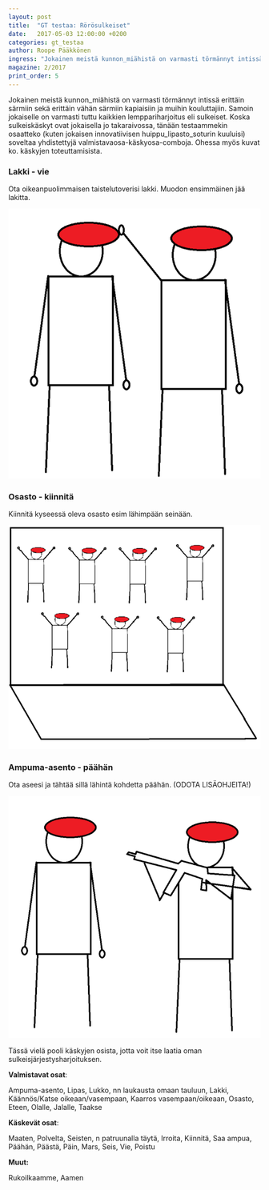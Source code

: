 ```yaml
---
layout: post
title:  "GT testaa: Rörösulkeiset"
date:   2017-05-03 12:00:00 +0200
categories: gt_testaa
author: Roope Pääkkönen
ingress: "Jokainen meistä kunnon_miähistä on varmasti törmännyt intissä erittäin särmiin sekä erittäin vähän särmiin kapiaisiin ja muihin kouluttajiin. Samoin jokaiselle on varmasti tuttu kaikkien lemppariharjoitus eli sulkeiset. Koska sulkeiskäskyt ovat jokaisella jo takaraivossa, tänään testaammekin osaatteko (kuten jokaisen innovatiivisen huippu_lipasto_soturin kuuluisi) soveltaa yhdistettyjä valmistavaosa-käskyosa-comboja. Ohessa myös kuvat ko. käskyjen toteuttamisista."
magazine: 2/2017
print_order: 5
---
```


Jokainen meistä kunnon_miähistä on varmasti törmännyt intissä erittäin särmiin sekä erittäin vähän särmiin kapiaisiin ja muihin kouluttajiin. Samoin jokaiselle on varmasti tuttu kaikkien lemppariharjoitus eli sulkeiset. Koska sulkeiskäskyt ovat jokaisella jo takaraivossa, tänään testaammekin osaatteko (kuten jokaisen innovatiivisen huippu_lipasto_soturin kuuluisi) soveltaa yhdistettyjä valmistavaosa-käskyosa-comboja. Ohessa myös kuvat ko. käskyjen toteuttamisista. 
 

### Lakki - vie

Ota oikeanpuolimmaisen taistelutoverisi lakki. Muodon ensimmäinen jää lakitta.

<img src="/static/2017-02/sulkeiset-1.png">


### Osasto - kiinnitä

Kiinnitä kyseessä oleva osasto esim lähimpään seinään. 

<img src="/static/2017-02/sulkeiset-2.png">

 
### Ampuma-asento - päähän

Ota aseesi ja tähtää sillä lähintä kohdetta päähän. (ODOTA LISÄOHJEITA!)

<img src="/static/2017-02/sulkeiset-3.png">

Tässä vielä pooli käskyjen osista, jotta voit itse laatia oman sulkeisjärjestysharjoituksen.
 
**Valmistavat osat**:

Ampuma-asento, Lipas, Lukko, nn laukausta omaan tauluun, Lakki, Käännös/Katse oikeaan/vasempaan, Kaarros vasempaan/oikeaan, Osasto, Eteen, Olalle, Jalalle, Taakse

**Käskevät osat**:

Maaten, Polvelta, Seisten, n patruunalla täytä, Irroita, Kiinnitä, Saa ampua, Päähän, Päästä, Päin, Mars, Seis, Vie, Poistu

**Muut:**

Rukoilkaamme,
Aamen
 

